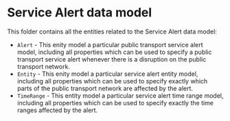 # Service Alert data model

This folder contains all the entities related to the Service Alert data model:

* `Alert` - This enity model a particular public transport service alert model, including all properties which can be used to specify a public transport service alert whenever there is a disruption on the public transport network.
* `Entity` - This enity model a particular service alert entity model, including all properties which can be used to specify exactly which parts of the public transport network are affected by the alert.
* `TimeRange` - This entity model a particular service alert time range model, including all properties which can be used to specify exactly the time ranges affected by the alert.